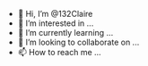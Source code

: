 - 👋 Hi, I’m @132Claire
- 👀 I’m interested in ...
- 🌱 I’m currently learning ...
- 💞️ I’m looking to collaborate on ...
- 📫 How to reach me ...

<!---
132Claire/132Claire is a ✨ special ✨ repository because its `README.md` (this file) appears on your GitHub profile.
You can click the Preview link to take a look at your changes.
--->
